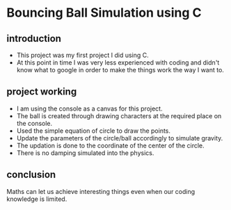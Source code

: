# Bouncing Ball Simulation using C

## introduction
- This project was my first project I did using C.
- At this point in time I was very less experienced with coding and didn't know what to google in order to make the things work the way I want to.

## project working
- I am using the console as a canvas for this project.
- The ball is created through drawing characters at the required place on the console.
- Used the simple equation of circle to draw the points.
- Update the parameters of the circle/ball accordingly to simulate gravity.
- The updation is done to the coordinate of the center of the circle.
- There is no damping simulated into the physics.

## conclusion
Maths can let us achieve interesting things even when our coding knowledge is limited.
